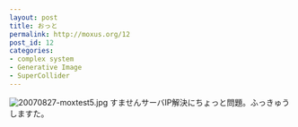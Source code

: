 ```yaml
---
layout: post
title: おっと
permalink: http://moxus.org/12
post_id: 12
categories: 
- complex system
- Generative Image
- SuperCollider
---
```


![20070827-moxtest5.jpg](http://moxuse.org/blog/media/1/20070827-moxtest5.jpg)
すませんサーバIP解決にちょっと問題。ふっきゅうしますた。
